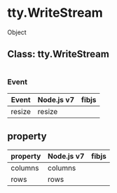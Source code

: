 
# tty.WriteStream

Object

## Class: tty.WriteStream

```js
```

### Event

| Event | Node.js v7 |  fibjs |
|-------|------------|--------|
|resize | resize     |        |

## property

| property | Node.js v7 |   fibjs  |
|----------|------------|----------|
|columns   | columns    |          |
|rows      | rows       |          |
